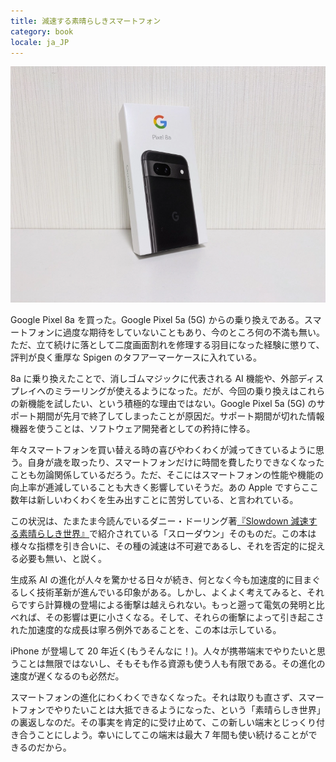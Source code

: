 ```yaml
---
title: 減速する素晴らしきスマートフォン
category: book
locale: ja_JP
---
```



![Google Pixel 8a の外箱](/assets/2024-09-15-google-pixel-8a.webp)

Google Pixel 8a を買った。Google Pixel 5a (5G) からの乗り換えである。スマートフォンに過度な期待をしていないこともあり、今のところ何の不満も無い。ただ、立て続けに落として二度画面割れを修理する羽目になった経験に懲りて、評判が良く重厚な Spigen のタフアーマーケースに入れている。

8a に乗り換えたことで、消しゴムマジックに代表される AI 機能や、外部ディスプレイへのミラーリングが使えるようになった。だが、今回の乗り換えはこれらの新機能を試したい、という積極的な理由ではない。Google Pixel 5a (5G) のサポート期間が先月で終了してしまったことが原因だ。サポート期間が切れた情報機器を使うことは、ソフトウェア開発者としての矜持に悖る。

年々スマートフォンを買い替える時の喜びやわくわくが減ってきているように思う。自身が歳を取ったり、スマートフォンだけに時間を費したりできなくなったことも勿論関係しているだろう。ただ、そこにはスマートフォンの性能や機能の向上率が逓減していることも大きく影響していそうだ。あの Apple ですらここ数年は新しいわくわくを生み出すことに苦労している、と言われている。

この状況は、たまたま今読んでいるダニー・ドーリング著[『Slowdown 減速する素晴らしき世界』](https://str.toyokeizai.net/books/9784492396667/)で紹介されている「スローダウン」そのものだ。この本は様々な指標を引き合いに、その種の減速は不可避であるし、それを否定的に捉える必要も無い、と説く。

生成系 AI の進化が人々を驚かせる日々が続き、何となく今も加速度的に目まぐるしく技術革新が進んでいる印象がある。しかし、よくよく考えてみると、それらですら計算機の登場による衝撃は越えられない。もっと遡って電気の発明と比べれば、その影響は更に小さくなる。そして、それらの衝撃によって引き起こされた加速度的な成長は寧ろ例外であることを、この本は示している。

iPhone が登場して 20 年近く(もうそんなに！)。人々が携帯端末でやりたいと思うことは無限ではないし、そもそも作る資源も使う人も有限である。その進化の速度が遅くなるのも必然だ。

スマートフォンの進化にわくわくできなくなった。それは取りも直さず、スマートフォンでやりたいことは大抵できるようになった、という「素晴らしき世界」の裏返しなのだ。その事実を肯定的に受け止めて、この新しい端末とじっくり付き合うことにしよう。幸いにしてこの端末は最大 7 年間も使い続けることができるのだから。